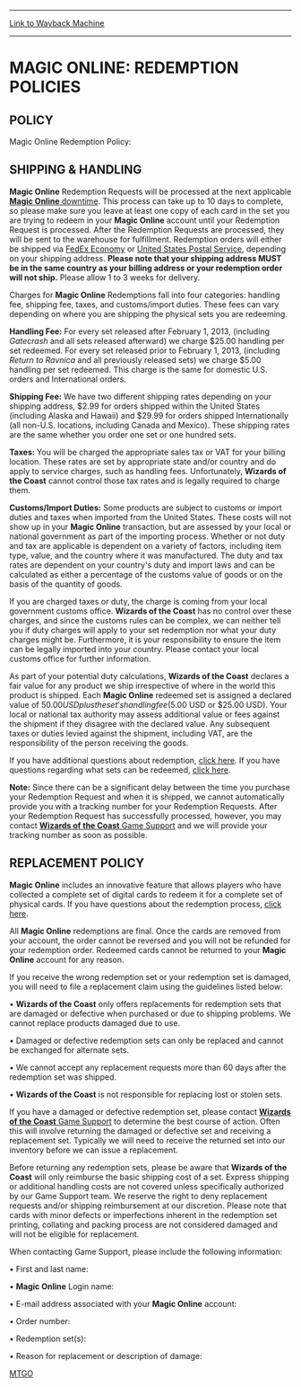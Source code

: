 
---
[Link to Wayback Machine](https://web.archive.org/web/20140723110900/http://magic.wizards.com/en/articles/archive/magic-online-redemption-policies-2014-02-04)

[_metadata_:description]:- "POLICY Magic Online Redemption Policy: • In order to redeem a Magic Online card set, you must have an active Magic Online account that is in good standing with Wizards of the Coast. • To redeem a set, you must have at least one of every card in the set you are trying to redeem in your collection. Please note that only full sets can be redeemed. Collections, decks, and individual cards cannot be redeemed. • All cards must be premium to redeem a premium (foil) set. • All cards must be regular to redeem a regular set."
[_metadata_:generator]:- "Drupal 7 (http://drupal.org)"
[_metadata_:node]:- "153966"
[_metadata_:publish_date]:- "2014-02-04"
[_metadata_:source]:- "div-main"
[_metadata_:title]:- "MAGIC ONLINE: REDEMPTION POLICIES"
[_metadata_:wayback_capture_timestamp]:- "2014-07-23 11:09:00"
[_metadata_:wayback_raw_url]:- "https://web.archive.org/web/20140723110900id_/http://magic.wizards.com/en/articles/archive/magic-online-redemption-policies-2014-02-04"
[_metadata_:wayback_url]:- "http://magic.wizards.com/en/articles/archive/magic-online-redemption-policies-2014-02-04"
---





MAGIC ONLINE: REDEMPTION POLICIES
=================================


 







POLICY
------


Magic Online Redemption Policy:  




SHIPPING & HANDLING
-------------------


**Magic Online** Redemption Requests will be processed at the next applicable [**Magic Online** downtime](http://community.wizards.com/magiconline/blog). This process can take up to 10 days to complete, so please make sure you leave at least one copy of each card in the set you are trying to redeem in your **Magic Online** account until your Redemption Request is processed. After the Redemption Requests are processed, they will be sent to the warehouse for fulfillment. Redemption orders will either be shipped via [FedEx Economy](http://www.fedex.com/) or [United States Postal Service](https://www.usps.com/), depending on your shipping address. **Please note that your shipping address MUST be in the same country as your billing address or your redemption order will not ship.** Please allow 1 to 3 weeks for delivery.  
  

Charges for **Magic Online** Redemptions fall into four categories: handling fee, shipping fee, taxes, and customs/import duties. These fees can vary depending on where you are shipping the physical sets you are redeeming.  
  
**Handling Fee:** For every set released after February 1, 2013, (including *Gatecrash* and all sets released afterward) we charge $25.00 handling per set redeemed. For every set released prior to February 1, 2013, (including *Return to Ravnica* and all previously released sets) we charge $5.00 handling per set redeemed. This charge is the same for domestic U.S. orders and International orders.  
  
**Shipping Fee:** We have two different shipping rates depending on your shipping address, $2.99 for orders shipped within the United States (including Alaska and Hawaii) and $29.99 for orders shipped Internationally (all non-U.S. locations, including Canada and Mexico). These shipping rates are the same whether you order one set or one hundred sets.  
  
**Taxes:** You will be charged the appropriate sales tax or VAT for your billing location. These rates are set by appropriate state and/or country and do apply to service charges, such as handling fees. Unfortunately, **Wizards of the Coast** cannot control those tax rates and is legally required to charge them.  
  
**Customs/Import Duties:** Some products are subject to customs or import duties and taxes when imported from the United States. These costs will not show up in your **Magic Online** transaction, but are assessed by your local or national government as part of the importing process. Whether or not duty and tax are applicable is dependent on a variety of factors, including item type, value, and the country where it was manufactured. The duty and tax rates are dependent on your country's duty and import laws and can be calculated as either a percentage of the customs value of goods or on the basis of the quantity of goods.  
  

If you are charged taxes or duty, the charge is coming from your local government customs office. **Wizards of the Coast** has no control over these charges, and since the customs rules can be complex, we can neither tell you if duty charges will apply to your set redemption nor what your duty charges might be. Furthermore, it is your responsibility to ensure the item can be legally imported into your country. Please contact your local customs office for further information.  
  

As part of your potential duty calculations, **Wizards of the Coast** declares a fair value for any product we ship irrespective of where in the world this product is shipped. Each **Magic Online** redeemed set is assigned a declared value of $50.00 USD plus the set’s handling fee ($5.00 USD or $25.00 USD). Your local or national tax authority may assess additional value or fees against the shipment if they disagree with the declared value. Any subsequent taxes or duties levied against the shipment, including VAT, are the responsibility of the person receiving the goods.  
  

If you have additional questions about redemption, [click here](http://wizards.custhelp.com/app/answers/detail/a_id/93). If you have questions regarding what sets can be redeemed, [click here](http://archive.wizards.com/Magic/Digital/MagicOnline.aspx?x=mtg/digital/magiconline/calendar#magiconlineproductreleaseredemptionschedule).  
  
**Note:** Since there can be a significant delay between the time you purchase your Redemption Request and when it is shipped, we cannot automatically provide you with a tracking number for your Redemption Requests. After your Redemption Request has successfully processed, however, you may contact [**Wizards of the Coast** Game Support](http://company.wizards.com/contactus) and we will provide your tracking number as soon as possible.



REPLACEMENT POLICY
------------------


**Magic Online** includes an innovative feature that allows players who have collected a complete set of digital cards to redeem it for a complete set of physical cards. If you have questions about the redemption process, [click here](http://wizards.custhelp.com/app/answers/detail/a_id/93).  
  

All **Magic Online** redemptions are final. Once the cards are removed from your account, the order cannot be reversed and you will not be refunded for your redemption order. Redeemed cards cannot be returned to your **Magic Online** account for any reason.  
  

If you receive the wrong redemption set or your redemption set is damaged, you will need to file a replacement claim using the guidelines listed below:  
  

• **Wizards of the Coast** only offers replacements for redemption sets that are damaged or defective when purchased or due to shipping problems. We cannot replace products damaged due to use.  
  

• Damaged or defective redemption sets can only be replaced and cannot be exchanged for alternate sets.  
  

• We cannot accept any replacement requests more than 60 days after the redemption set was shipped.  
  

• **Wizards of the Coast** is not responsible for replacing lost or stolen sets.  
  

If you have a damaged or defective redemption set, please contact [**Wizards of the Coast** Game Support](http://company.wizards.com/contactus) to determine the best course of action. Often this will involve returning the damaged or defective set and receiving a replacement set. Typically we will need to receive the returned set into our inventory before we can issue a replacement.  
  

Before returning any redemption sets, please be aware that **Wizards of the Coast** will only reimburse the basic shipping cost of a set. Express shipping or additional handling costs are not covered unless specifically authorized by our Game Support team. We reserve the right to deny replacement requests and/or shipping reimbursement at our discretion. Please note that cards with minor defects or imperfections inherent in the redemption set printing, collating and packing process are not considered damaged and will not be eligible for replacement.  
  

When contacting Game Support, please include the following information:  
  

• First and last name:  

• **Magic Online** Login name:  

• E-mail address associated with your **Magic Online** account:  

• Order number:  

• Redemption set(s):  

• Reason for replacement or description of damage:


[MTGO](/en/tags/mtgo)





 
 


  







